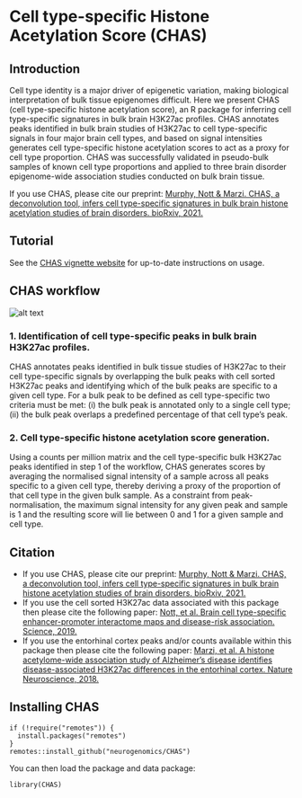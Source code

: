 # Cell type-specific Histone Acetylation Score (CHAS)

## Introduction
Cell type identity is a major driver of epigenetic variation, making biological interpretation of bulk tissue epigenomes difficult. Here we present CHAS (cell type-specific histone acetylation score), an R package for inferring cell type-specific signatures in bulk brain H3K27ac profiles. CHAS annotates peaks identified in bulk brain studies of H3K27ac to cell type-specific signals in four major brain cell types, and based on signal intensities generates cell type-specific histone acetylation scores to act as a proxy for cell type proportion. CHAS was successfully validated in pseudo-bulk samples of known cell type proportions and applied to three brain disorder epigenome-wide association studies conducted on bulk brain tissue. 

If you use CHAS, please cite our preprint: [Murphy, Nott & Marzi. CHAS, a deconvolution tool, infers cell type-specific signatures in bulk brain histone acetylation studies of brain disorders. bioRxiv, 2021.](https://www.biorxiv.org/content/10.1101/2021.09.06.459142v1)

Tutorial 
------
See the [CHAS vignette
website](https://neurogenomics.github.io/CHAS/CHAS.html)
for up-to-date instructions on usage.

CHAS workflow 
------
![alt text](https://github.com/KittyMurphy/CHAS/blob/master/CHAS_workflow.png)
### 1. Identification of cell type-specific peaks in bulk brain H3K27ac profiles.

CHAS annotates peaks identified in bulk tissue studies of H3K27ac to their cell type-specific signals by overlapping the bulk peaks with cell sorted H3K27ac peaks and identifying which of the bulk peaks are specific to a given cell type. For a bulk peak to be defined as cell type-specific two criteria must be met: (i) the bulk peak is annotated only to a single cell type; (ii) the bulk peak overlaps a predefined percentage of that cell type’s peak.

### 2. Cell type-specific histone acetylation score generation.

Using a counts per million matrix and the cell type-specific bulk H3K27ac peaks identified in step 1 of the workflow, CHAS generates scores by averaging the normalised signal intensity of a sample across all peaks specific to a given cell type, thereby deriving a proxy of the proportion of that cell type in the given bulk sample. As a constraint from peak-normalisation, the maximum signal intensity for any given peak and sample is 1 and the resulting score will lie between 0 and 1 for a given sample and cell type.

## Citation

* If you use CHAS, please cite our preprint: [Murphy, Nott & Marzi. CHAS, a deconvolution tool, infers cell type-specific signatures in bulk brain histone acetylation studies of brain disorders. bioRxiv, 2021.](https://www.biorxiv.org/content/10.1101/2021.09.06.459142v1)
* If you use the cell sorted H3K27ac data associated with this package 
then please cite the following paper: 
[Nott, et al. Brain cell type-specific enhancer-promoter interactome maps and disease-risk association. Science, 2019.](https://science.sciencemag.org/content/366/6469/1134.abstract)
* If you use the entorhinal cortex peaks and/or counts available within this package
then please cite the following paper: 
[Marzi, et al. A histone acetylome-wide association study of Alzheimer’s disease identifies disease-associated H3K27ac differences in the entorhinal cortex. Nature Neuroscience, 2018.](https://www.nature.com/articles/s41593-018-0253-7#Sec11)

Installing CHAS
------
```
if (!require("remotes")) {
  install.packages("remotes")
}
remotes::install_github("neurogenomics/CHAS")
```
You can then load the package and data package:
```
library(CHAS)

